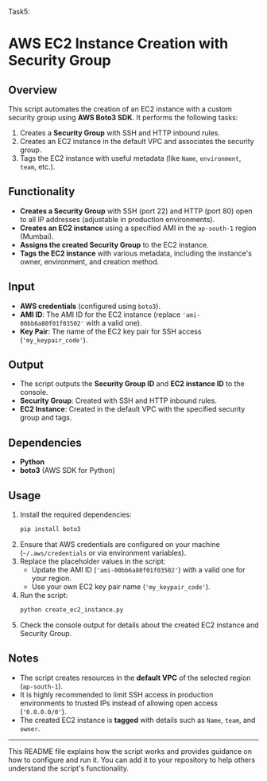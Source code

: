Task5:
# AWS EC2 Instance Creation with Security Group  

## Overview  
This script automates the creation of an EC2 instance with a custom security group using **AWS Boto3 SDK**. It performs the following tasks:
1. Creates a **Security Group** with SSH and HTTP inbound rules.
2. Creates an EC2 instance in the default VPC and associates the security group.
3. Tags the EC2 instance with useful metadata (like `Name`, `environment`, `team`, etc.).

## Functionality  
- **Creates a Security Group** with SSH (port 22) and HTTP (port 80) open to all IP addresses (adjustable in production environments).  
- **Creates an EC2 instance** using a specified AMI in the `ap-south-1` region (Mumbai).  
- **Assigns the created Security Group** to the EC2 instance.  
- **Tags the EC2 instance** with various metadata, including the instance's owner, environment, and creation method.  

## Input  
- **AWS credentials** (configured using `boto3`).
- **AMI ID**: The AMI ID for the EC2 instance (replace `'ami-00bb6a80f01f03502'` with a valid one).
- **Key Pair**: The name of the EC2 key pair for SSH access (`'my_keypair_code'`).

## Output  
- The script outputs the **Security Group ID** and **EC2 instance ID** to the console.  
- **Security Group**: Created with SSH and HTTP inbound rules.
- **EC2 Instance**: Created in the default VPC with the specified security group and tags.

## Dependencies  
- **Python**  
- **boto3** (AWS SDK for Python)  

## Usage  
1. Install the required dependencies:  
   ```bash
   pip install boto3
   ```  
2. Ensure that AWS credentials are configured on your machine (`~/.aws/credentials` or via environment variables).  
3. Replace the placeholder values in the script:  
   - Update the AMI ID (`'ami-00bb6a80f01f03502'`) with a valid one for your region.  
   - Use your own EC2 key pair name (`'my_keypair_code'`).  
4. Run the script:  
   ```bash
   python create_ec2_instance.py
   ```  
5. Check the console output for details about the created EC2 instance and Security Group.

## Notes  
- The script creates resources in the **default VPC** of the selected region (`ap-south-1`).  
- It is highly recommended to limit SSH access in production environments to trusted IPs instead of allowing open access (`'0.0.0.0/0'`).  
- The created EC2 instance is **tagged** with details such as `Name`, `team`, and `owner`.  

---

This README file explains how the script works and provides guidance on how to configure and run it. You can add it to your repository to help others understand the script's functionality.
